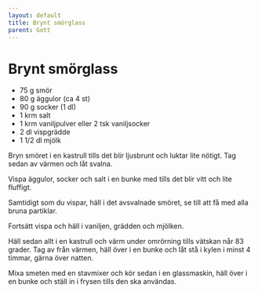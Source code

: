 ```yaml
---
layout: default
title: Brynt smörglass
parent: Gott
---
```

# Brynt smörglass

- 75 g smör
- 80 g äggulor (ca 4 st)
- 90 g socker (1 dl)
- 1 krm salt
- 1 krm vaniljpulver eller 2 tsk vaniljsocker
- 2 dl vispgrädde
- 1 1/2 dl mjölk


Bryn smöret i en kastrull tills det blir ljusbrunt och luktar lite nötigt. Tag sedan av
värmen och låt svalna.

Vispa äggulor, socker och salt i en bunke med tills det blir vitt och lite fluffigt.

Samtidigt som du vispar, häll i det avsvalnade smöret, se till att få med alla bruna
partiklar.

Fortsätt vispa och häll i vaniljen, grädden och mjölken.

Häll sedan allt i en kastrull och värm under omrörning tills vätskan når 83 grader. Tag av
från värmen, häll över i en bunke och låt stå i kylen i minst 4 timmar, gärna över natten. 

Mixa smeten med en stavmixer och kör sedan i en glassmaskin, häll över i en bunke och
ställ in i frysen tills den ska användas. 